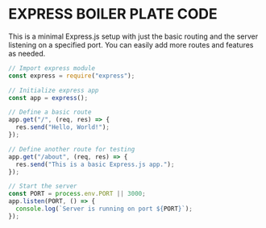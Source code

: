 # EXPRESS BOILER PLATE CODE

This is a minimal Express.js setup with just the basic routing and the server listening on a specified port. You can easily add more routes and features as needed.

```javascript
// Import express module
const express = require("express");

// Initialize express app
const app = express();

// Define a basic route
app.get("/", (req, res) => {
  res.send("Hello, World!");
});

// Define another route for testing
app.get("/about", (req, res) => {
  res.send("This is a basic Express.js app.");
});

// Start the server
const PORT = process.env.PORT || 3000;
app.listen(PORT, () => {
  console.log(`Server is running on port ${PORT}`);
});
```
